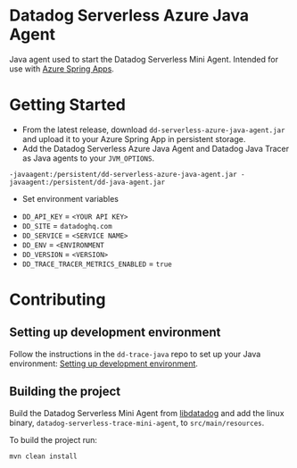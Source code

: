 # Datadog Serverless Azure Java Agent

Java agent used to start the Datadog Serverless Mini Agent. Intended for use with [Azure Spring Apps](https://azure.microsoft.com/en-us/products/spring-apps).

# Getting Started

- From the latest release, download `dd-serverless-azure-java-agent.jar` and upload it to your Azure Spring App in persistent storage.
- Add the Datadog Serverless Azure Java Agent and Datadog Java Tracer as Java agents to your `JVM_OPTIONS`.
```
-javaagent:/persistent/dd-serverless-azure-java-agent.jar -javaagent:/persistent/dd-java-agent.jar
```
- Set environment variables
* `DD_API_KEY` = `<YOUR API KEY>`
* `DD_SITE` = `datadoghq.com`
* `DD_SERVICE` = `<SERVICE NAME>`
* `DD_ENV` = `<ENVIRONMENT`
* `DD_VERSION` = `<VERSION>`
* `DD_TRACE_TRACER_METRICS_ENABLED` = `true`

# Contributing

## Setting up development environment

Follow the instructions in the `dd-trace-java` repo to set up your Java environment: [Setting up development environment](https://github.com/DataDog/dd-trace-java/blob/master/BUILDING.md#setting-up-development-environment).

## Building the project

Build the Datadog Serverless Mini Agent from [libdatadog](https://github.com/DataDog/libdatadog) and add the linux binary, `datadog-serverless-trace-mini-agent`, to `src/main/resources`.

To build the project run:
```
mvn clean install
```

